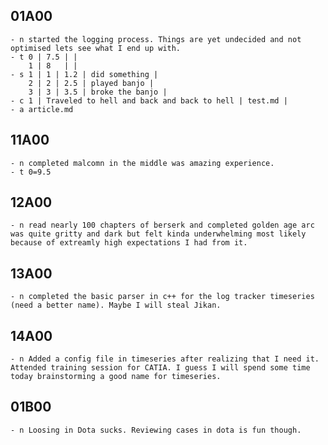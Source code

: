 ## 01A00
    - n started the logging process. Things are yet undecided and not optimised lets see what I end up with.
    - t 0 | 7.5 | |
        1 | 8   | |
    - s 1 | 1 | 1.2 | did something |
        2 | 2 | 2.5 | played banjo |
        3 | 3 | 3.5 | broke the banjo |
    - c 1 | Traveled to hell and back and back to hell | test.md |
    - a article.md

## 11A00
    - n completed malcomn in the middle was amazing experience.
    - t 0=9.5
## 12A00
    - n read nearly 100 chapters of berserk and completed golden age arc was quite gritty and dark but felt kinda underwhelming most likely because of extreamly high expectations I had from it.
## 13A00
    - n completed the basic parser in c++ for the log tracker timeseries (need a better name). Maybe I will steal Jikan.
## 14A00
    - n Added a config file in timeseries after realizing that I need it. Attended training session for CATIA. I guess I will spend some time today brainstorming a good name for timeseries.
## 01B00
    - n Loosing in Dota sucks. Reviewing cases in dota is fun though.